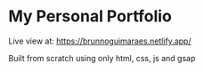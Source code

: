 # My Personal Portfolio

Live view at: https://brunnoguimaraes.netlify.app/

Built from scratch using only html, css, js and gsap
